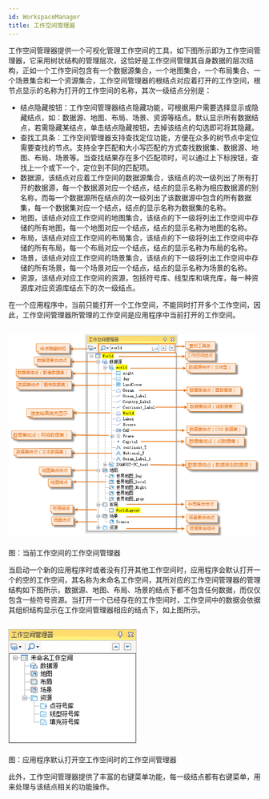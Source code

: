 ```yaml
---
id: WorkspaceManager
title: 工作空间管理器
---
```

工作空间管理器提供一个可视化管理工作空间的工具，如下图所示即为工作空间管理器，它采用树状结构的管理层次，这恰好是工作空间管理其自身数据的层次结构，正如一个工作空间包含有一个数据源集合，一个地图集合，一个布局集合、一个场景集合和一个资源集合，工作空间管理器的根结点对应着打开的工作空间，根节点显示的名称为打开的工作空间的名称，其次一级结点分别是：

  * 结点隐藏按钮：工作空间管理器结点隐藏功能，可根据用户需要选择显示或隐藏结点，如：数据源、地图、布局、场景、资源等结点。默认显示所有数据结点，若需隐藏某结点，单击结点隐藏按钮，去掉该结点的勾选即可将其隐藏。
  * 查找工具条：工作空间管理器支持查找定位功能，方便在众多的树节点中定位需要查找的节点。支持全字匹配和大小写匹配的方式查找数据集、数据源、地图、布局、场景等。当查找结果存在多个匹配项时，可以通过上下标按钮，查找上一个或下一个，定位到不同的匹配项。
  * 数据源，该结点对应着工作空间的数据源集合，该结点的次一级列出了所有打开的数据源，每一个数据源对应一个结点，结点的显示名称为相应数据源的别名称，而每一个数据源所在结点的次一级列出了该数据源中包含的所有数据集，每一个数据集对应一个结点，结点的显示名称为数据集的名称。
  * 地图，该结点对应工作空间的地图集合，该结点的下一级将列出工作空间中存储的所有地图，每一个地图对应一个结点，结点的显示名称为地图的名称。
  * 布局，该结点对应工作空间的布局集合，该结点的下一级将列出工作空间中存储的所有布局，每一个布局对应一个结点，结点的显示名称为布局的名称。
  * 场景，该结点对应工作空间的场景集合，该结点的下一级将列出工作空间中存储的所有场景，每一个场景对应一个结点，结点的显示名称为场景的名称。
  * 资源，该结点对应工作空间的资源，包括符号库、线型库和填充库，每一种资源库对应资源库结点下的次一级结点。

在一个应用程序中，当前只能打开一个工作空间，不能同时打开多个工作空间，因此，工作空间管理器所管理的工作空间是应用程序中当前打开的工作空间。

![](img/WorkspaceManagerInstance.png)  
---  
图：当前工作空间的工作空间管理器  
  
当启动一个新的应用程序时或者没有打开其他工作空间时，应用程序会默认打开一个的空的工作空间，其名称为未命名工作空间，其所对应的工作空间管理器的管理结构如下图所示，数据源、地图、布局、场景的结点下都不包含任何数据，而仅仅包含一些符号资源。当打开一个已经存在的工作空间时，工作空间中的数据会依据其组织结构显示在工作空间管理器相应的结点下，如上图所示。

![](img/WorkspaceManagerDefault.png)  
---  
图：应用程序默认打开空工作空间时的工作空间管理器  
  
此外，工作空间管理器提供了丰富的右键菜单功能，每一级结点都有右键菜单，用来处理与该结点相关的功能操作。


